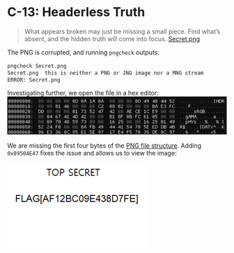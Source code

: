 # C-13: Headerless Truth
> What appears broken may just be missing a small piece. Find what’s absent, and the hidden truth will come into focus. [Secret.png](Secret.png)

The PNG is corrupted, and running `pngcheck` outputs:
```
pngcheck Secret.png
Secret.png  this is neither a PNG or JNG image nor a MNG stream
ERROR: Secret.png
```
Investigating further, we open the file in a hex editor:
![A screenshot of a hex editor with Secret.png open. The first four bytes are all null.](Secret-hex.png)

We are missing the first four bytes of the [PNG file structure](https://en.wikipedia.org/wiki/PNG#File_format). Adding `0x89504E47` fixes the issue and allows us to view the image:

![The fixed image, reading 'TOP SECRET FLAG AF12BC09E438D7FE](Secret-fixed.png)
